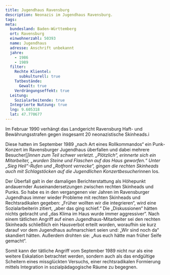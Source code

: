 ```yaml
---
title: Jugendhaus Ravensburg
description: Neonazis im Jugendhaus Ravensburg.
tags:
meta:
  bundesland: Baden-Württemberg
  ort: Ravensburg
  einwohnerzahl: 50393
  name: Jugendhaus
  adresse: Anschrift unbekannt
  jahre: 
    - 1986
    - 1989
  filter:
    Rechte Klientel:
      subkulturell: true
    Tatbestände:
      Gewalt: true
    Verdrängungseffekt: true
  Leitung:
    Sozialarbeitende: true
  Integrierte Nutzung: true
  lng: 9.605318
  lat: 47.770677
---
```


Im Februar 1990 verhängt das Landgericht Ravensburg Haft- und Bewährungsstrafen gegen insgesamt 20 neonazistische Skinheads.i

Diese hatten im September 1989 „nach Art eines Rollkommandos“ ein Punk-Konzert im Ravensburger Jugendhaus überfallen und dabei mehrere Besucher[*]innen zum Teil schwer verletzt. „Plötzlich“, erinnerte sich ein Mitarbeiter, „wurden Steine und Flaschen auf das Haus geworfen.“ Unter „Sieg Heil“-Rufen und „Rotfront verrecke“, gingen die rechten Skinheads auch mit Schlagstöcken auf die Jugendlichen Konzertbesucher*innen los.

Der Überfall galt in der damaligen Berichterstattung als Höhepunkt andauernder Auseinandersetzungen zwischen rechten Skinheads und Punks. So habe es in den vergangenen vier Jahren im Ravensburger Jugendhaus immer wieder Probleme mit rechten Skinheads und Rechtsradikalen gegeben: „Früher wollten wir die integrieren“, wird eine Sozialarbeiterin zitiert, „aber das ging schief.“ Die „Diskussionen“ hätten nichts gebracht und „das Klima im Haus wurde immer aggressiver“. Nach einem tätlichen Angriff auf einen Jugendhaus-Mitarbeiter sei den rechten Skinheads schließlich ein Hausverbot erteilt worden, woraufhin sie kurz darauf vor dem Jugendhaus aufmarschiert seien und: „Wir sind noch da“ skandiert hätten. Außerdem drohten sie: „Aus euch hätte man früher Seife gemacht“. 

Somit kann der tätliche Angriff vom September 1989 nicht nur als eine weitere Eskalation betrachtet werden, sondern auch als das endgültige Scheitern eines missglückten Versuchs, einer rechtsradikalen Formierung mittels Integration in sozialpädagogische Räume zu begegnen.
